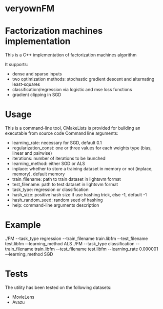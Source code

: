 # veryownFM
Factorization machines implementation
==========================================
This is a C++ implementation of factorization machines algorithm

It supports:

* dense and sparse inputs
* two optimization methods: stochastic gradient descent and alternating least-squares
* classification/regression via logistic and mse loss functions
* gradient clipping in SGD

# Usage
This is a command-line tool, CMakeLists is provided for building an executable from source code
Command line arguments:
* learning_rate: necessary for SGD, default 0.1
* regularization_const: one or three values for each weights type (bias, linear and pairwise)
* iterations: number of iterations to be launched
* learning_method: either SGD or ALS
* inplace: whether to store a training dataset in memory or not (inplace, memory), default memory
* train_filename: path to train dataset in lightsvm format
* test_filename: path to test dataset in lightsvm format
* task_type: regression or classification
* hash_size: positive hash size if use hashing trick, else -1, default -1
* hash_random_seed: random seed of hashing
* help: command-line arguments description

# Example
./FM --task_type regression --train_filename train.libfm --test_filename test.libfm --learning_method ALS
./FM --task_type classification --train_filename train.libfm --test_filename test.libfm --learning_rate 0.000001 --learning_method SGD

# Tests
The utility has been tested on the following datasets:
* MovieLens
* Avazu
